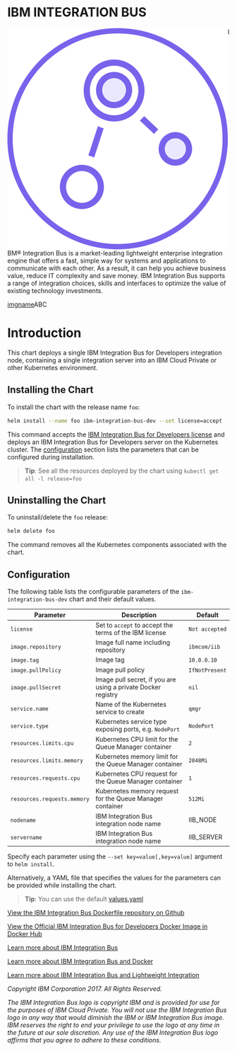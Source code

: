 <!-- Copyright IBM Corporation 2017. All Rights Resevred. -->
# IBM INTEGRATION BUS

<img align="left" src="https://raw.githubusercontent.com/ot4i/iib-helm/master/ibm-integration-bus-dev/IBM_Integration_Bus_Icon.svg?sanitize=true">

IBM® Integration Bus is a market-leading lightweight enterprise integration engine that offers a fast, simple way for systems and applications to communicate with each other. As a result, it can help you achieve business value, reduce IT complexity and save money. IBM Integration Bus supports a range of integration choices, skills and interfaces to optimize the value of existing technology investments. 

[imgname](https://raw.githubusercontent.com/ot4i/iib-helm/master/ibm-integration-bus-dev/IBM_Integration_Bus_Icon.svg)ABC

# Introduction

This chart deploys a single IBM Integration Bus for Developers integration node, containing a single integration server into an IBM Cloud Private or other Kubernetes environment.

## Installing the Chart

To install the chart with the release name `foo`:

```bash
helm install --name foo ibm-integration-bus-dev --set license=accept
```

This command accepts the [IBM Integration Bus for Developers license](LICENSE) and deploys an IBM Integration Bus for Developers server on the Kubernetes cluster. The [configuration](#configuration) section lists the parameters that can be configured during installation.

> **Tip**: See all the resources deployed by the chart using `kubectl get all -l release=foo`

## Uninstalling the Chart

To uninstall/delete the `foo` release:

```bash
helm delete foo
```

The command removes all the Kubernetes components associated with the chart.

## Configuration
The following table lists the configurable parameters of the `ibm-integration-bus-dev` chart and their default values.

| Parameter                        | Description                                     | Default                                                    |
| -------------------------------- | ----------------------------------------------- | ---------------------------------------------------------- |
| `license`                        | Set to `accept` to accept the terms of the IBM license  | `Not accepted`                                     |
| `image.repository`               | Image full name including repository            | `ibmcom/iib`                                                |
| `image.tag`                      | Image tag                                       | `10.0.0.10`                                                        |
| `image.pullPolicy`               | Image pull policy                               | `IfNotPresent`                                             |
| `image.pullSecret`               | Image pull secret, if you are using a private Docker registry | `nil`                                        |
| `service.name`                   | Name of the Kubernetes service to create        | `qmgr`                                                     |
| `service.type`                   | Kubernetes service type exposing ports, e.g. `NodePort`       | `NodePort`                                  |
| `resources.limits.cpu`          | Kubernetes CPU limit for the Queue Manager container | `2`                                                   |
| `resources.limits.memory`       | Kubernetes memory limit for the Queue Manager container | `2048Mi`                                              |
| `resources.requests.cpu`        | Kubernetes CPU request for the Queue Manager container | `1`                                                 |
| `resources.requests.memory`     | Kubernetes memory request for the Queue Manager container | `512Mi`                                            |
| `nodename`              | IBM Integration Bus integration node name                           | IIB_NODE                                          |
| `servername`              | IBM Integration Bus integration node name                           | IIB_SERVER                                          |

Specify each parameter using the `--set key=value[,key=value]` argument to `helm install`.

Alternatively, a YAML file that specifies the values for the parameters can be provided while installing the chart.

> **Tip**: You can use the default [values.yaml](values.yaml)

[View the IBM Integration Bus Dockerfile repository on Github](https://github.com/ot4i/iib-docker)

[View the Official IBM Integration Bus for Developers Docker Image in Docker Hub](https://hub.docker.com/r/ibmcom/iib/)

[Learn more about IBM Integration Bus](https://www.ibm.com/support/knowledgecenter/en/SSMKHH_10.0.0/com.ibm.etools.msgbroker.helphome.doc/help_home_msgbroker.htm)

[Learn more about IBM Integration Bus and Docker](https://www.ibm.com/support/knowledgecenter/en/SSMKHH_10.0.0/com.ibm.etools.mft.doc/bz91300_.htm)

[Learn more about IBM Integration Bus and Lightweight Integration](https://ibm.biz/LightweightIntegrationLinks)

_Copyright IBM Corporation 2017. All Rights Reserved._

_The IBM Integration Bus logo is copyright IBM and is provided for use for the purposes of IBM Cloud Private. You will not use the IBM Integration Bus logo in any way that would diminish the IBM or IBM Integration Bus image. IBM reserves the right to end your privilege to use the logo at any time in the future at our sole discretion. Any use of the IBM Integration Bus logo affirms that you agree to adhere to these conditions._
